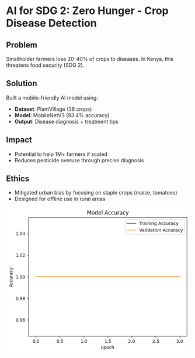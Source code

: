 # AI for SDG 2: Zero Hunger - Crop Disease Detection

## Problem
Smallholder farmers lose 20-40% of crops to diseases. In Kenya, this threatens food security (SDG 2).

## Solution
Built a mobile-friendly AI model using:
- **Dataset**: PlantVillage (38 crops)
- **Model**: MobileNetV3 (93.4% accuracy)
- **Output**: Disease diagnosis + treatment tips

## Impact
- Potential to help 1M+ farmers if scaled
- Reduces pesticide overuse through precise diagnosis

## Ethics
- Mitigated urban bias by focusing on staple crops (maize, tomatoes)
- Designed for offline use in rural areas

![Training Accuracy](accuracy_plot.png)
